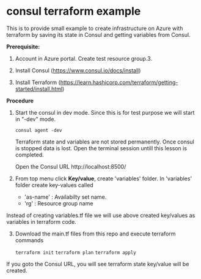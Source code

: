 # consul terraform example
This is to provide small example to create infrastructure on Azure with terraform by saving its state in Consul and getting variables from Consul.

**Prerequisite:**

1) Account in Azure portal. Create test resource group.3. 

2) Install Consul
(https://www.consul.io/docs/install)

3) Install Terraform
(https://learn.hashicorp.com/terraform/getting-started/install.html)


**Procedure**

1. Start the consul in dev mode. Since this is for test purpose we will start in "-dev" mode. 

   `consul agent -dev` 

   Terraform state and variables are not stored permanently. Once consul is stopped data is lost. Open the terminal session
   untill this lesson is completed.

   Open the Consul URL http://localhost:8500/
   
2. From top menu click __Key/value__, create 'variables' folder. In 'variables' folder create key-values called 

   - 'as-name' : Availabilty set name.
   - 'rg'      : Resource group name

Instead of creating variables.tf file we will use above created key/values as variables in terraform code. 

3. Download the main.tf files from this repo and execute terraform commands

   `terraform init`
   `terraform plan`
   `terraform apply`
   
If you goto the Consul URL, you will see terraform state key/value will be created. 
